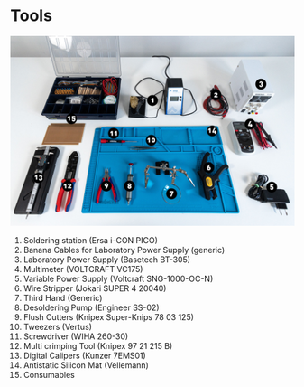 # Tools

![alt tool_overview](https://raw.githubusercontent.com/digitalmediabremen/pew/main/assets/images/pew_tools_numbers.jpg "Tool Overview")

1) Soldering station (Ersa i-CON PICO)
2) Banana Cables for Laboratory Power Supply (generic)
3) Laboratory Power Supply (Basetech BT-305)
4) Multimeter (VOLTCRAFT VC175)
5) Variable Power Supply (Voltcraft SNG-1000-OC-N)
6) Wire Stripper (Jokari SUPER 4 20040)
7) Third Hand (Generic)
8) Desoldering Pump (Engineer SS-02)
9) Flush Cutters (Knipex Super-Knips 78 03 125)
10) Tweezers (Vertus) 
11) Screwdriver (WIHA 260-30)
12) Multi crimping Tool (Knipex 97 21 215 B)
13) Digital Calipers (Kunzer 7EMS01)
14) Antistatic Silicon Mat (Vellemann)
15) Consumables
